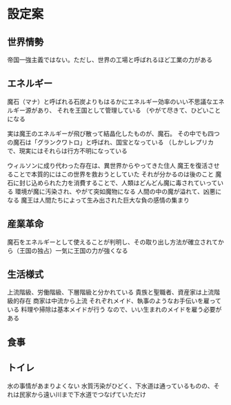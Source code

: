 設定案
===

<!--色々思いつきを書く-->

## 世界情勢

帝国一強主義ではない。ただし、世界の工場と呼ばれるほど工業の力がある

## エネルギー

魔石（マナ）と呼ばれる石炭よりもはるかにエネルギー効率のいい不思議なエネルギー源があり、
それを王国として管理している
（やがて尽きて、ひどいことになる

実は魔王のエネルギーが飛び散って結晶化したものが、魔石。
その中でも四つの魔石は「グランクワトロ」と呼ばれ、国宝となっている
（しかしレプリカで、現実にはそれらは行方不明になっている

ウィルソンに成り代わった存在は、異世界からやってきた住人
魔王を復活させることで本質的にはこの世界を救おうとしていた
それが分かるのは後のこと
魔石に封じ込められた力を消費することで、人類はどんどん魔に毒されていっている
環境が魔に汚染され、やがて突如魔物になる
人間の中の魔が溢れて、凶悪になる
魔王は人間たちによって生み出された巨大な負の感情の集まり

## 産業革命

魔石をエネルギーとして使えることが判明し、その取り出し方法が確立されてから（王国の独占）一気に王国の力が強くなる

## 生活様式

上流階級、労働階級、下層階級と分かれている
貴族と聖職者、資産家は上流階級的存在
商家は中流から上流
それぞれメイド、執事のようなお手伝いを雇っている
料理や掃除は基本メイドが行う
なので、いい生まれのメイドを雇う必要がある

## 食事

## トイレ

水の事情があまりよくない
水質汚染がひどく、下水道は通っているものの、それは民家から遠い川まで下水道でつなげていただけ

